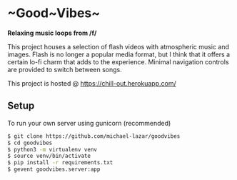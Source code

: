 # ~Good~Vibes~

**Relaxing music loops from /f/**

This project houses a selection of flash videos with atmospheric music and images.
Flash is no longer a popular media format, but I think that it offers a certain lo-fi charm that adds to the experience.
Minimal navigation controls are provided to switch between songs.

This project is hosted @ https://chill-out.herokuapp.com/

## Setup
To run your own server using gunicorn (recommended)

```bash
$ git clone https://github.com/michael-lazar/goodvibes
$ cd goodvibes
$ python3 -m virtualenv venv
$ source venv/bin/activate
$ pip install -r requirements.txt
$ gevent goodvibes.server:app
```